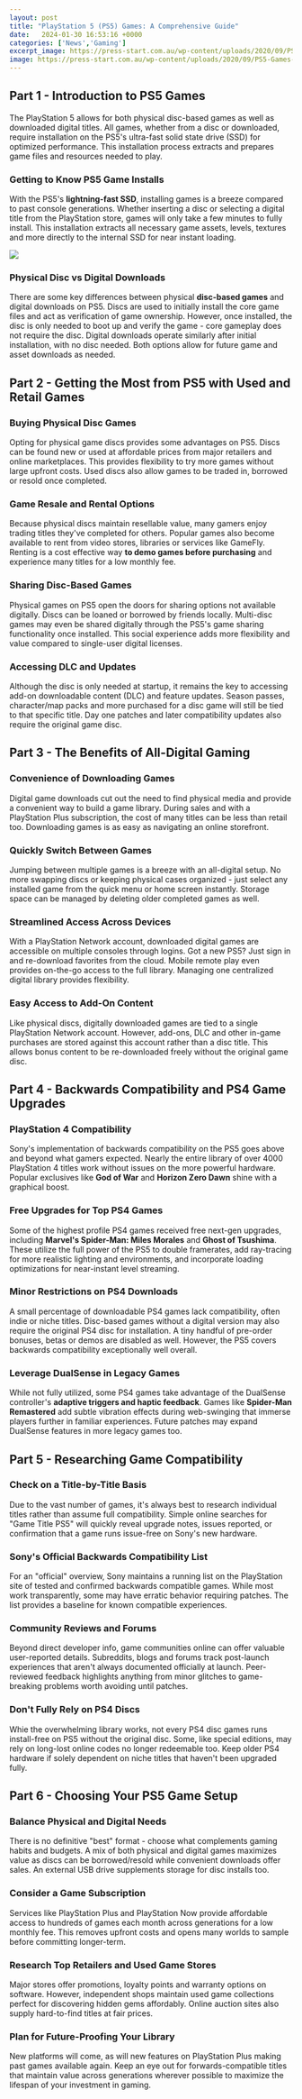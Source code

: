 ```yaml
---
layout: post
title: "PlayStation 5 (PS5) Games: A Comprehensive Guide"
date:   2024-01-30 16:53:16 +0000
categories: ['News','Gaming']
excerpt_image: https://press-start.com.au/wp-content/uploads/2020/09/PS5-Games-Graphic.jpg
image: https://press-start.com.au/wp-content/uploads/2020/09/PS5-Games-Graphic.jpg
---
```


## Part 1 - Introduction to PS5 Games
The PlayStation 5 allows for both physical disc-based games as well as downloaded digital titles. All games, whether from a disc or downloaded, require installation on the PS5's ultra-fast solid state drive (SSD) for optimized performance. This installation process extracts and prepares game files and resources needed to play. 
### Getting to Know PS5 Game Installs
With the PS5's **lightning-fast SSD**, installing games is a breeze compared to past console generations. Whether inserting a disc or selecting a digital title from the PlayStation store, games will only take a few minutes to fully install. This installation extracts all necessary game assets, levels, textures and more directly to the internal SSD for near instant loading. 

![](https://press-start.com.au/wp-content/uploads/2020/09/PS5-Games-Graphic.jpg)
### Physical Disc vs Digital Downloads 
There are some key differences between physical **disc-based games** and digital downloads on PS5. Discs are used to initially install the core game files and act as verification of game ownership. However, once installed, the disc is only needed to boot up and verify the game - core gameplay does not require the disc. Digital downloads operate similarly after initial installation, with no disc needed. Both options allow for future game and asset downloads as needed.
## Part 2 - Getting the Most from PS5 with Used and Retail Games
### Buying Physical Disc Games 
Opting for physical game discs provides some advantages on PS5. Discs can be found new or used at affordable prices from major retailers and online marketplaces. This provides flexibility to try more games without large upfront costs. Used discs also allow games to be traded in, borrowed or resold once completed. 
### Game Resale and Rental Options
Because physical discs maintain resellable value, many gamers enjoy trading titles they've completed for others. Popular games also become available to rent from video stores, libraries or services like GameFly. Renting is a cost effective way **to demo games before purchasing** and experience many titles for a low monthly fee.
### Sharing Disc-Based Games 
Physical games on PS5 open the doors for sharing options not available digitally. Discs can be loaned or borrowed by friends locally. Multi-disc games may even be shared digitally through the PS5's game sharing functionality once installed. This social experience adds more flexibility and value compared to single-user digital licenses.
### Accessing DLC and Updates
Although the disc is only needed at startup, it remains the key to accessing add-on downloadable content (DLC) and feature updates. Season passes, character/map packs and more purchased for a disc game will still be tied to that specific title. Day one patches and later compatibility updates also require the original game disc.
## Part 3 - The Benefits of All-Digital Gaming  
### Convenience of Downloading Games  
Digital game downloads cut out the need to find physical media and provide a convenient way to build a game library. During sales and with a PlayStation Plus subscription, the cost of many titles can be less than retail too. Downloading games is as easy as navigating an online storefront.
### Quickly Switch Between Games
Jumping between multiple games is a breeze with an all-digital setup. No more swapping discs or keeping physical cases organized - just select any installed game from the quick menu or home screen instantly. Storage space can be managed by deleting older completed games as well. 
### Streamlined Access Across Devices  
With a PlayStation Network account, downloaded digital games are accessible on multiple consoles through logins. Got a new PS5? Just sign in and re-download favorites from the cloud. Mobile remote play even provides on-the-go access to the full library. Managing one centralized digital library provides flexibility.
### Easy Access to Add-On Content  
Like physical discs, digitally downloaded games are tied to a single PlayStation Network account. However, add-ons, DLC and other in-game purchases are stored against this account rather than a disc title. This allows bonus content to be re-downloaded freely without the original game disc.
## Part 4 - Backwards Compatibility and PS4 Game Upgrades  
### PlayStation 4 Compatibility  
Sony's implementation of backwards compatibility on the PS5 goes above and beyond what gamers expected. Nearly the entire library of over 4000 PlayStation 4 titles work without issues on the more powerful hardware. Popular exclusives like **God of War** and **Horizon Zero Dawn** shine with a graphical boost. 
### Free Upgrades for Top PS4 Games
Some of the highest profile PS4 games received free next-gen upgrades, including **Marvel's Spider-Man: Miles Morales** and **Ghost of Tsushima**. These utilize the full power of the PS5 to double framerates, add ray-tracing for more realistic lighting and environments, and incorporate loading optimizations for near-instant level streaming.  
### Minor Restrictions on PS4 Downloads  
A small percentage of downloadable PS4 games lack compatibility, often indie or niche titles. Disc-based games without a digital version may also require the original PS4 disc for installation. A tiny handful of pre-order bonuses, betas or demos are disabled as well. However, the PS5 covers backwards compatibility exceptionally well overall.
### Leverage DualSense in Legacy Games 
While not fully utilized, some PS4 games take advantage of the DualSense controller's **adaptive triggers and haptic feedback**. Games like **Spider-Man Remastered** add subtle vibration effects during web-swinging that immerse players further in familiar experiences. Future patches may expand DualSense features in more legacy games too.
## Part 5 - Researching Game Compatibility 
### Check on a Title-by-Title Basis
Due to the vast number of games, it's always best to research individual titles rather than assume full compatibility. Simple online searches for "Game Title PS5" will quickly reveal upgrade notes, issues reported, or confirmation that a game runs issue-free on Sony's new hardware. 
### Sony's Official Backwards Compatibility List  
For an "official" overview, Sony maintains a running list on the PlayStation site of tested and confirmed backwards compatible games. While most work transparently, some may have erratic behavior requiring patches. The list provides a baseline for known compatible experiences.
### Community Reviews and Forums  
Beyond direct developer info, game communities online can offer valuable user-reported details. Subreddits, blogs and forums track post-launch experiences that aren't always documented officially at launch. Peer-reviewed feedback highlights anything from minor glitches to game-breaking problems worth avoiding until patches. 
### Don't Fully Rely on PS4 Discs  
Whie the overwhelming library works, not every PS4 disc games runs install-free on PS5 without the original disc. Some, like special editions, may rely on long-lost online codes no longer redeemable too. Keep older PS4 hardware if solely dependent on niche titles that haven't been upgraded fully.
## Part 6 - Choosing Your PS5 Game Setup
### Balance Physical and Digital Needs  
There is no definitive "best" format - choose what complements gaming habits and budgets. A mix of both physical and digital games maximizes value as discs can be borrowed/resold while convenient downloads offer sales. An external USB drive supplements storage for disc installs too.
### Consider a Game Subscription  
Services like PlayStation Plus and PlayStation Now provide affordable access to hundreds of games each month across generations for a low monthly fee. This removes upfront costs and opens many worlds to sample before committing longer-term. 
### Research Top Retailers and Used Game Stores
Major stores offer promotions, loyalty points and warranty options on software. However, independent shops maintain used game collections perfect for discovering hidden gems affordably. Online auction sites also supply hard-to-find titles at fair prices.
### Plan for Future-Proofing Your Library  
New platforms will come, as will new features on PlayStation Plus making past games available again. Keep an eye out for forwards-compatible titles that maintain value across generations wherever possible to maximize the lifespan of your investment in gaming.